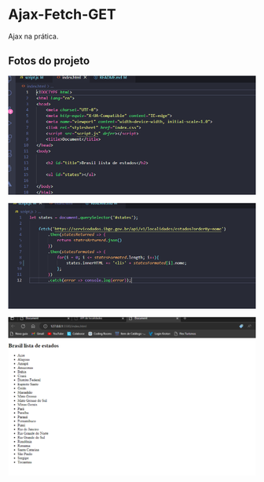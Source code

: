 # Ajax-Fetch-GET
Ajax na prática.

## Fotos do projeto

![Landingpage](img/imagem1.PNG)

![Landingpage](img/imagem2.PNG)

![Landingpage](img/imagem3.PNG)


